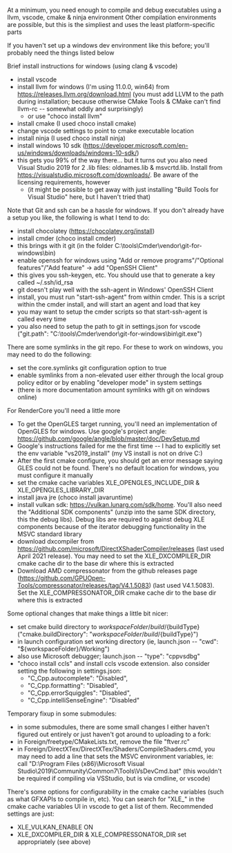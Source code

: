 
At a minimum, you need enough to compile and debug executables using a llvm, vscode, cmake & ninja environment
Other compilation environments are possible, but this is the simpliest and uses the least platform-specific parts

If you haven't set up a windows dev environment like this before; you'll probably need the things listed below

Brief install instructions for windows (using clang & vscode)
* install vscode
* install llvm for windows (I'm using 11.0.0, win64) from https://releases.llvm.org/download.html (you must add LLVM to the path during installation; because otherwise CMake Tools & CMake can't find llvm-rc -- somewhat oddly and surprisingly)
    - or use "choco install llvm"
* install cmake (I used choco install cmake)
* change vscode settings to point to cmake executable location
* install ninja (I used choco install ninja)
* install windows 10 sdk (https://developer.microsoft.com/en-us/windows/downloads/windows-10-sdk/)
* this gets you 99% of the way there... but it turns out you also need Visual Studio 2019 for 2 .lib files: oldnames.lib & msvcrtd.lib. Install from https://visualstudio.microsoft.com/downloads/. Be aware of the licensing requirements, however
    - (it might be possible to get away with just installing "Build Tools for Visual Studio" here, but I haven't tried that)

Note that Git and ssh can be a hassle for windows. If you don't already have a setup you like, the following
is what I tend to do:
* install chocolatey (https://chocolatey.org/install)
* install cmder (choco install cmder)
* this brings with it git (in the folder C:\tools\Cmder\vendor\git-for-windows\bin)
* enable openssh for windows using "Add or remove programs"/"Optional features"/"Add feature" -> add "OpenSSH Client"
* this gives you ssh-keygen, etc. You should use that to generate a key called ~/.ssh/id_rsa
* git doesn't play well with the ssh-agent in Windows' OpenSSH Client
* install, you must run "start-ssh-agent" from within cmder. This is a script within the cmder install, and will start an agent and load that key
* you may want to setup the cmder scripts so that start-ssh-agent is called every time 
* you also need to setup the path to git in settings.json for vscode ("git.path": "C:\\tools\\Cmder\\vendor\\git-for-windows\\bin\\git.exe")

There are some symlinks in the git repo. For these to work on windows, you may need to do the following:
* set the core.symlinks git configuration option to true
* enable symlinks from a non-elevated user either through the local group policy editor or by enabling "developer mode" in system settings
* (there is more documentation amount symlinks with git on windows online)

For RenderCore you'll need a little more
* To get the OpenGLES target running, you'll need an implementation of OpenGLES for windows. Use google's project angle: https://github.com/google/angle/blob/master/doc/DevSetup.md
* Google's instructions failed for me the first time -- I had to explicitly set the env variable "vs2019_install" (my VS install is not on drive C:)
* After the first cmake configure, you should get an error message saying GLES could not be found. There's no default location for windows, you must configure it manually
* set the cmake cache variables XLE_OPENGLES_INCLUDE_DIR & XLE_OPENGLES_LIBRARY_DIR
* install java jre (choco install javaruntime)
* install vulkan sdk: https://vulkan.lunarg.com/sdk/home. You'll also need the "Additional SDK components" (unzip into the same SDK directory, this the debug libs). Debug libs are required to against debug XLE components because of the iterator debugging functionality in the MSVC standard library
* download dxcompiler from https://github.com/microsoft/DirectXShaderCompiler/releases (last used April 2021 release). You may need to set the XLE_DXCOMPILER_DIR cmake cache dir to the base dir where this is extracted
* Download AMD compressonator from the github releases page (https://github.com/GPUOpen-Tools/compressonator/releases/tag/V4.1.5083) (last used V4.1.5083). Set the XLE_COMPRESSONATOR_DIR cmake cache dir to the base dir where this is extracted

Some optional changes that make things a little bit nicer:
* set cmake build directory to ${workspaceFolder}/build/${buildType}  ("cmake.buildDirectory": "${workspaceFolder}/build/${buildType}")
* in launch configuration set working directory (ie, launch.json -- "cwd": "${workspaceFolder}/Working")
* also use Microsoft debugger; launch.json -- "type": "cppvsdbg"
* "choco install ccls" and install ccls vscode extension. also consider setting the following in settings.json:
    - "C_Cpp.autocomplete": "Disabled",
    - "C_Cpp.formatting": "Disabled",
    - "C_Cpp.errorSquiggles": "Disabled",
    - "C_Cpp.intelliSenseEngine": "Disabled"

Temporary fixup in some submodules:
* in some submodules, there are some small changes I either haven't figured out entirely or just haven't got around to uploading to a fork:
* in Foreign/freetype/CMakeLists.txt, remove the file "ftver.rc"
* in Foreign/DirectXTex/DirectXTex/Shaders/CompileShaders.cmd, you may need to add a line that sets the MSVC environment variables, ie:
    call "D:\Program Files (x86)\Microsoft Visual Studio\2019\Community\Common7\Tools\VsDevCmd.bat"
    (this wouldn't be required if compiling via VSStudio, but is via cmdline, or vscode)

There's some options for configurability in the cmake cache variables (such as what GFXAPIs to compile in, etc). You can search for "XLE_" in the cmake cache variables UI in vscode to get a list of them. Recommended settings are just:
* XLE_VULKAN_ENABLE ON
* XLE_DXCOMPILER_DIR & XLE_COMPRESSONATOR_DIR set appropriately (see above)
